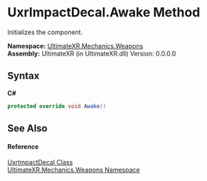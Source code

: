 # UxrImpactDecal.Awake Method 
 

Initializes the component.

**Namespace:**&nbsp;<a href="N_UltimateXR_Mechanics_Weapons">UltimateXR.Mechanics.Weapons</a><br />**Assembly:**&nbsp;UltimateXR (in UltimateXR.dll) Version: 0.0.0.0

## Syntax

**C#**<br />
``` C#
protected override void Awake()
```


## See Also


#### Reference
<a href="T_UltimateXR_Mechanics_Weapons_UxrImpactDecal">UxrImpactDecal Class</a><br /><a href="N_UltimateXR_Mechanics_Weapons">UltimateXR.Mechanics.Weapons Namespace</a><br />